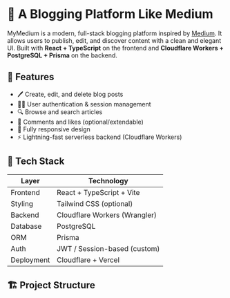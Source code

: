 # 📝 A Blogging Platform Like Medium

MyMedium is a modern, full-stack blogging platform inspired by [Medium](https://medium.com). It allows users to publish, edit, and discover content with a clean and elegant UI. Built with **React + TypeScript** on the frontend and **Cloudflare Workers + PostgreSQL + Prisma** on the backend.

## 🚀 Features

- 🖊️ Create, edit, and delete blog posts
- 🧑‍💻 User authentication & session management
- 🔍 Browse and search articles
- 💬 Comments and likes (optional/extendable)
- 📱 Fully responsive design
- ⚡ Lightning-fast serverless backend (Cloudflare Workers)

## 🧰 Tech Stack

| Layer         | Technology                    |
| ------------- | ----------------------------- |
| Frontend      | React + TypeScript + Vite     |
| Styling       | Tailwind CSS (optional)       |
| Backend       | Cloudflare Workers (Wrangler) |
| Database      | PostgreSQL                    |
| ORM           | Prisma                        |
| Auth          | JWT / Session-based (custom)  |
| Deployment    | Cloudflare + Vercel           |

## 🏗️ Project Structure


